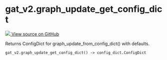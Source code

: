 # gat_v2.graph_update_get_config_dict

<!-- Insert buttons and diff -->

<a target="_blank" href="https://github.com/tensorflow/gnn/tree/master/tensorflow_gnn/models/gat_v2/config_dict.py#L25-L42">
<img src="https://www.tensorflow.org/images/GitHub-Mark-32px.png" /> View source
on GitHub </a>

Returns ConfigDict for graph_update_from_config_dict() with defaults.

<pre class="devsite-click-to-copy prettyprint lang-py tfo-signature-link">
<code>gat_v2.graph_update_get_config_dict() -> config_dict.ConfigDict
</code></pre>

<!-- Placeholder for "Used in" -->
